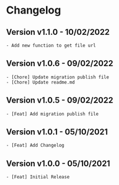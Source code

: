 # Changelog

## Version v1.1.0 - 10/02/2022
    - Add new function to get file url
    
## Version v1.0.6 - 09/02/2022
    - [Chore] Update migration publish file
    - [Chore] Update readme.md

## Version v1.0.5 - 09/02/2022
    - [Feat] Add migration publish file

## Version v1.0.1 - 05/10/2021
    - [Feat] Add Changelog

## Version v1.0.0 - 05/10/2021
    - [Feat] Initial Release
